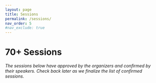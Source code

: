 ```yaml
---
layout: page
title: Sessions
permalink: /sessions/
nav_order: 5
#nav_exclude: true
---
```


# 70+ Sessions

<em>The sessions below have approved by the organizers and confirmed by their speakers. Check back later as we finalize the list of confirmed sessions.</em>
<script type="text/javascript" src="https://sessionize.com/api/v2/ofd7i82z/view/Sessions"></script>